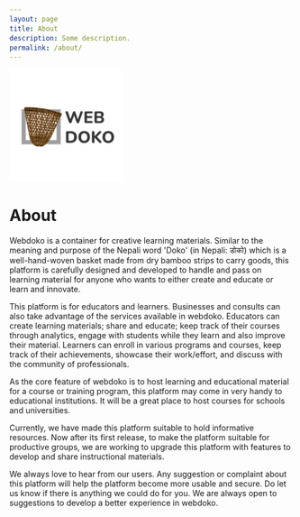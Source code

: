 ```yaml
---
layout: page
title: About
description: Some description.
permalink: /about/
---
```


<img class="img-rounded" src="/assets/img/uploads/profile.png" alt="Web Doko" width="200">

# About

Webdoko is a container for creative learning materials. Similar to the meaning and purpose of the Nepali word 'Doko' (in Nepali: डोको) which is a well-hand-woven basket made from dry bamboo strips to carry goods, this platform is carefully designed and developed to handle and pass on learning material for anyone who wants to either create and educate or learn and innovate.

This platform is for educators and learners. Businesses and consults can also take advantage of the services available in webdoko. Educators can create learning materials; share and educate; keep track of their courses through analytics, engage with students while they learn and also improve their material. Learners can enroll in various programs and courses, keep track of their achievements, showcase their work/effort, and discuss with the community of professionals.

As the core feature of webdoko is to host learning and educational material for a course or training program, this platform may come in very handy to educational institutions. It will be a great place to host courses for schools and universities.

Currently, we have made this platform suitable to hold informative resources. Now after its first release, to make the platform suitable for productive groups, we are working to upgrade this platform with features to develop and share instructional materials.

We always love to hear from our users. Any suggestion or complaint about this platform will help the platform become more usable and secure. Do let us know if there is anything we could do for you. We are always open to suggestions to develop a better experience in webdoko.
